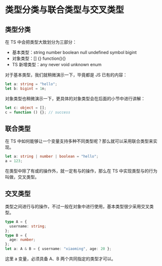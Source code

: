 # 类型分类与联合类型与交叉类型

## 类型分类

在 TS 中会把类型大致划分为三部分：

- 基本类型：string number boolean null undefined symbol bigint
- 对象类型：[] {} function(){}
- TS 新增类型：any never void unknown enum

对于基本类型，我们就稍微演示一下，毕竟都是 JS 已有的内容：

```typescript
let a: string = "hello";
let b: bigint = 1n;
```

对象类型也稍微演示一下，更具体的对象类型会在后面的小节中进行讲解：

```typescript
let c: object = [];
c = function () {}; // success
```

## 联合类型

在 TS 中如何能够让一个变量支持多种不同类型呢？那么就可以采用联合类型来实现。

```typescript
let a: string | number | boolean = "hello";
a = 123;
```

在类型中除了有或的操作外，就一定有与的操作，那么在 TS 中实现类型与的行为叫做，交叉类型。

## 交叉类型

类型之间进行与的操作，不过一般在对象中进行使用，基本类型很少采用交叉类型。

```typescript
type A = {
  username: string;
};
type B = {
  age: number;
};
let a: A & B = { username: "xiaoming", age: 20 };
```

这里 a 变量，必须具备 A、B 两个共同指定的类型才可以。
